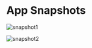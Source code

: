 # App Snapshots

![snapshot1](https://github.com/EeshanAggarwal/Iphone-Calculator/assets/70215034/338e6b45-8f52-409d-a9fa-0c85097fe034)

![snapshot2](https://github.com/EeshanAggarwal/Iphone-Calculator/assets/70215034/7711e1c2-fc2e-41ca-9b6a-2e0707354dac)
